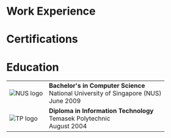 # Work Experience


# Certifications

# Education

|                           |                                                                                           |
|---------------------------|-------------------------------------------------------------------------------------------|
| ![NUS logo](nus-logo.jpg) | **Bachelor's in Computer Science**<br>National University of Singapore (NUS)<br>June 2009 |
| ![TP logo](tp-logo.jpg)   | **Diploma in Information Technology**<br>Temasek Polytechnic<br>August 2004               |
